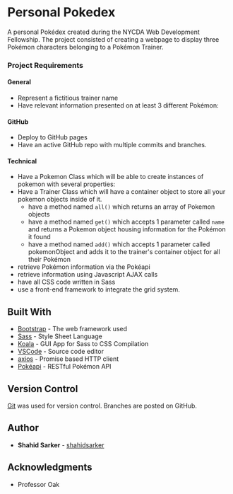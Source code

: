# Personal Pokedex

A personal Pokédex created during the NYCDA Web Development Fellowship. The project consisted of creating a webpage to display three Pokémon characters belonging to a Pokémon Trainer.

<!-- ## Getting Started

These instructions will get you a copy of the project up and running on your local machine for development and testing purposes. See deployment for notes on how to deploy the project on a live system. -->

### Project Requirements


#### General
- Represent a fictitious trainer name
- Have relevant information presented on at least 3 different Pokémon:

#### GitHub
- Deploy to GitHub pages
- Have an active GitHub repo with multiple commits and branches.

#### Technical
- Have a Pokemon Class which will be able to create instances of pokemon with several properties:
- Have a Trainer Class which will have a container object to store all your pokemon objects inside of it. 
    - have a method named `all()` which returns an array of Pokemon objects
    - have a method named `get()` which accepts 1 parameter called `name` and returns a Pokemon object housing information for the Pokémon it found
    - have a method named `add()` which accepts 1 parameter called pokemonObject and adds it to the trainer's container object for all their Pokémon
- retrieve Pokémon information via the Pokéapi
- retrieve information using Javascript AJAX calls
- have all CSS code written in Sass
- use a front-end framework to integrate the grid system.

## Built With

* [Bootstrap](http://www.dropwizard.io/1.0.2/docs/) - The web framework used
* [Sass](https://maven.apache.org/) - Style Sheet Language
* [Koala](http://koala-app.com) - GUI App for Sass to CSS Compilation
* [VSCode](https://code.visualstudio.com) - Source code editor
* [axios](https://github.com/axios/axios) - Promise based HTTP client
* [Pokéapi](https://pokeapi.co) - RESTful Pokémon API

## Version Control

[Git](http://git-scm.com/) was used for version control. Branches are posted on GitHub.

## Author

* **Shahid Sarker** - [shahidsarker](https://github.com/shahidsarker)


<!-- ## License

This project is licensed under the MIT License - see the [LICENSE.md](LICENSE.md) file for details -->

## Acknowledgments

* Professor Oak
<!-- * Hat tip to anyone whose code was used
* Inspiration
* etc -->